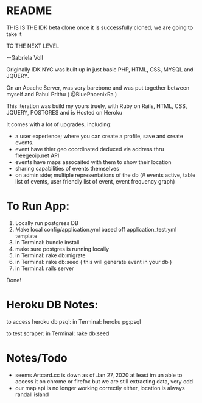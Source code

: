 README
============================================

THIS IS THE IDK beta clone
once it is successfully cloned, we are going to take it

TO THE NEXT LEVEL

--Gabriela Voll


Originally IDK NYC was built up in just basic PHP, HTML, CSS, MYSQL and JQUERY.

On an Apache Server, was very barebone and was put together between myself and Rahul Prithu ( @BluePhoenixRa )

This iteration was build my yours truely, with Ruby on Rails, HTML, CSS, JQUERY, POSTGRES and is Hosted on Heroku

It comes with a lot of upgrades, including:

* a user experience; where you can create a profile, save and create events.
* event have thier geo coordinated deduced via address thru freegeoip.net API
* events have maps assocaited with them to show their location
* sharing capabilities of events themselves
* on admin side; multiple representations of the db (# events active, table list of events, user friendly list of event, event frequency graph)


# To Run App:

1. Locally run postgress DB
2. Make local config/application.yml based off application_test.yml template
3. in Terminal: bundle install
4. make sure postgres is running locally
5. in Terminal: rake db:migrate
6. in Terminal: rake db:seed   ( this will generate event in your db )
7. in Terminal: rails server

Done!


# Heroku DB Notes:

to access heroku db psql:
in Terminal: heroku pg:psql

to test scraper:
in Terminal: 	rake db:seed


# Notes/Todo

- seems Artcard.cc is down as of Jan 27, 2020
at least im un able to access it on chrome or firefox but we are still extracting data, very odd
- our map api is no longer working correctly either, location is always randall island